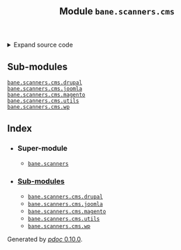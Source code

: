 <body>
<main>
<article id="content">
<header>
<h1 class="title">Module <code>bane.scanners.cms</code></h1>
</header>
<section id="section-intro">
<details class="source">
<summary>
<span>Expand source code</span>
</summary>
<pre><code class="python">from .drupal import *
from .wp import *
from .joomla import *
from .magento import *</code></pre>
</details>
</section>
<section>
<h2 class="section-title" id="header-submodules">Sub-modules</h2>
<dl>
<dt><code class="name"><a title="bane.scanners.cms.drupal" href="drupal.md">bane.scanners.cms.drupal</a></code></dt>
<dd>
<div class="desc"></div>
</dd>
<dt><code class="name"><a title="bane.scanners.cms.joomla" href="joomla.md">bane.scanners.cms.joomla</a></code></dt>
<dd>
<div class="desc"></div>
</dd>
<dt><code class="name"><a title="bane.scanners.cms.magento" href="magento.md">bane.scanners.cms.magento</a></code></dt>
<dd>
<div class="desc"></div>
</dd>
<dt><code class="name"><a title="bane.scanners.cms.utils" href="utils.md">bane.scanners.cms.utils</a></code></dt>
<dd>
<div class="desc"></div>
</dd>
<dt><code class="name"><a title="bane.scanners.cms.wp" href="wp.md">bane.scanners.cms.wp</a></code></dt>
<dd>
<div class="desc"></div>
</dd>
</dl>
</section>
<section>
</section>
<section>
</section>
<section>
</section>
</article>
<nav id="sidebar">
<h1>Index</h1>
<div class="toc">
<ul></ul>
</div>
<ul id="index">
<li><h3>Super-module</h3>
<ul>
<li><code><a title="bane.scanners" href="../index.md">bane.scanners</a></code></li>
</ul>
</li>
<li><h3><a href="#header-submodules">Sub-modules</a></h3>
<ul>
<li><code><a title="bane.scanners.cms.drupal" href="drupal.md">bane.scanners.cms.drupal</a></code></li>
<li><code><a title="bane.scanners.cms.joomla" href="joomla.md">bane.scanners.cms.joomla</a></code></li>
<li><code><a title="bane.scanners.cms.magento" href="magento.md">bane.scanners.cms.magento</a></code></li>
<li><code><a title="bane.scanners.cms.utils" href="utils.md">bane.scanners.cms.utils</a></code></li>
<li><code><a title="bane.scanners.cms.wp" href="wp.md">bane.scanners.cms.wp</a></code></li>
</ul>
</li>
</ul>
</nav>
</main>
<footer id="footer">
<p>Generated by <a href="https://pdoc3.github.io/pdoc" title="pdoc: Python API documentation generator"><cite>pdoc</cite> 0.10.0</a>.</p>
</footer>
</body>
</html>